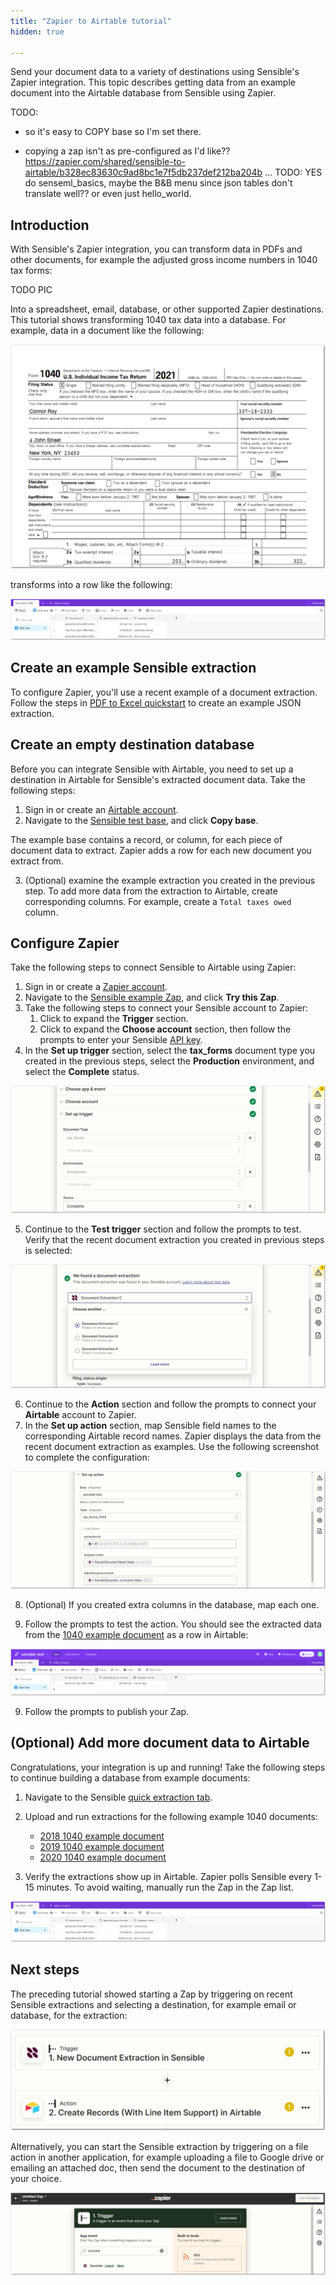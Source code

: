 ```yaml
---
title: "Zapier to Airtable tutorial"
hidden: true

---
```


Send your document data to a variety of destinations using Sensible's Zapier integration. This topic describes getting data from an example document into the Airtable database from Sensible using Zapier. 



TODO:

- so it's easy to COPY base so I'm set there. 

- copying a zap isn't as pre-configured as I'd like??  https://zapier.com/shared/sensible-to-airtable/b328ec83630c9ad8bc1e7f5db237def212ba204b  ... TODO: YES do senseml_basics, maybe the B&B menu since json tables don't translate well?? or even just hello_world.



Introduction
----

With Sensible's Zapier integration, you can transform data in PDFs and other documents, for example the adjusted gross income numbers in 1040 tax forms: 

TODO PIC

Into a spreadsheet, email, database, or other supported Zapier destinations. This tutorial shows transforming 1040 tax data into a database. For example, data in a document like the following:

![Click to enlarge](https://raw.githubusercontent.com/sensible-hq/sensible-docs/main/readme-sync/assets/v0/images/final/zapier_6.png)



transforms into a row like the following:



![Click to enlarge](https://raw.githubusercontent.com/sensible-hq/sensible-docs/main/readme-sync/assets/v0/images/final/zapier_5.png)



Create an example Sensible extraction
----

To configure Zapier, you'll use a recent example of a document extraction. Follow the steps in [PDF to Excel quickstart](doc:excel-quickstart) to create an example JSON extraction.



Create an empty destination database
----



Before you can integrate Sensible with Airtable, you need to set up a destination in Airtable for Sensible's extracted document data. Take the following steps:

1. Sign in or create an [Airtable account](https://airtable.com/).
2. Navigate to the [Sensible test base](https://airtable.com/shrJOFW1mdUdaSMiV/tblpjJbsekvE6wEwr/viw4FaqsAD3uXBAmh?blocks=hide ), and click **Copy base**.  

The example base contains a record, or column, for each piece of document data to extract.  Zapier adds a row for each new document you extract from.

3. (Optional) examine the example extraction you created in the previous step. To add more data from the extraction to Airtable, create corresponding columns. For example, create a `Total taxes owed` column.



Configure Zapier
----

Take the following steps to connect Sensible to Airtable using Zapier:

1. Sign in or create a [Zapier account](https://zapier.com/).
2. Navigate to the [Sensible example Zap](https://zapier.com/shared/cb6b2637ef466ddf140ed14c3be66a5969acef29), and click **Try this Zap**.
3. Take the following steps to connect your Sensible account to Zapier:
   1. Click to expand the **Trigger** section.
   2. Click to expand the **Choose account** section, then follow the prompts to enter your Sensible [API key](https://app.sensible.so/account/).
4. In the **Set up trigger** section, select the **tax_forms** document type you created in the previous steps, select the **Production** environment, and select the **Complete** status. 

![Click to enlarge](https://raw.githubusercontent.com/sensible-hq/sensible-docs/main/readme-sync/assets/v0/images/final/zapier_1.png)

5. Continue to the **Test trigger** section and follow the prompts to test. Verify that the recent document extraction you created in previous steps is selected:

 ![Click to enlarge](https://raw.githubusercontent.com/sensible-hq/sensible-docs/main/readme-sync/assets/v0/images/final/zapier_2.png)

6. Continue to the **Action** section and follow the prompts to connect your **Airtable** account to Zapier.
7. In the **Set up action** section, map Sensible field names to the corresponding Airtable record names. Zapier displays the data from the recent document extraction as examples. Use the following screenshot to complete the configuration:

 ![Click to enlarge](https://raw.githubusercontent.com/sensible-hq/sensible-docs/main/readme-sync/assets/v0/images/final/zapier_3.png)

8. (Optional) If you created extra columns in the database, map each one.

9. Follow the prompts to test the action. You should see the extracted data from the [1040 example document](https://github.com/sensible-hq/sensible-configuration-library/raw/main/tax_forms/1040/2021/1040_2021_sample.pdf) as a row in Airtable:

![Click to enlarge](https://raw.githubusercontent.com/sensible-hq/sensible-docs/main/readme-sync/assets/v0/images/final/zapier_4.png)

9. Follow the prompts to publish your Zap. 

(Optional) Add more document data to Airtable 
---

Congratulations, your integration is up and running! Take the following steps to continue building a database from example documents:

1. Navigate to the Sensible [quick extraction tab](https://app.sensible.so/quick-extraction/).
2. Upload and run extractions for the following example 1040 documents:
   - [2018 1040 example document](https://github.com/sensible-hq/sensible-configuration-library/raw/main/tax_forms/1040/2018/1040_2018_sample.pdf)
   - [2019 1040 example document](https://github.com/sensible-hq/sensible-configuration-library/raw/main/tax_forms/1040/2019/1040_2019_sample.pdf)
   - [2020 1040 example document](https://github.com/sensible-hq/sensible-configuration-library/raw/main/tax_forms/1040/2019/1040_2020_sample.pdf)

3. Verify the extractions show up in Airtable. Zapier polls Sensible every 1-15 minutes. To avoid waiting, manually run the Zap in the Zap list.

![Click to enlarge](https://raw.githubusercontent.com/sensible-hq/sensible-docs/main/readme-sync/assets/v0/images/final/zapier_5.png)



Next steps
----



The preceding tutorial showed starting  a Zap by triggering on recent Sensible extractions and selecting a destination, for example email or database, for the extraction: 

![Click to enlarge](https://raw.githubusercontent.com/sensible-hq/sensible-docs/main/readme-sync/assets/v0/images/final/zapier_trigger.png)



Alternatively, you can start the Sensible extraction by triggering on a file action in another application, for example uploading a file to Google drive or emailing an attached doc, then send the document to the destination of your choice.

![Click to enlarge](https://raw.githubusercontent.com/sensible-hq/sensible-docs/main/readme-sync/assets/v0/images/final/zapier_app.png)







